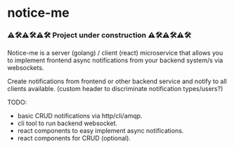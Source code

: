 # notice-me

### ⚠️🛠️⚠️🛠️⚠️🛠️️ Project under construction ⚠️🛠️⚠️🛠️⚠️🛠️️ 

Notice-me is a server (golang) / client (react) microservice that allows you to implement 
frontend async notifications from your backend system/s via websockets.

Create notifications from frontend or other backend service and notify to all clients available.
(custom header to discriminate notification types/users?)

TODO: 
- basic CRUD notifications via http/cli/amqp.
- cli tool to run backend websocket.
- react components to easy implement async notifications.
- react components for CRUD (optional).

